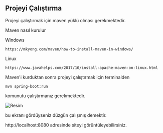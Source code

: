 ## Projeyi Çalıştırma
Projeyi çalıştırmak için maven yüklü olması gerekmektedir.

Maven nasıl kurulur

Windows
```
https://mkyong.com/maven/how-to-install-maven-in-windows/
```

Linux
```
https://www.javahelps.com/2017/10/install-apache-maven-on-linux.html
```

Maven'i kurduktan sonra projeyi çalıştırmak için terminalden
```
mvn spring-boot:run
```
komunutu çalıştırmanız gerekmektedir.

![Resim](https://i.ibb.co/m8HpMxT/springboot.png)

bu ekranı gördüyseniz düzgün çalışmış demektir.

http://localhost:8080 adresinde siteyi görüntüleyebilirsiniz.
